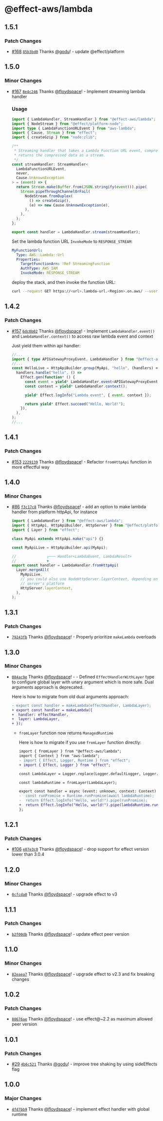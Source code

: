 # @effect-aws/lambda

## 1.5.1

### Patch Changes

- [#168](https://github.com/floydspace/effect-aws/pull/168) [`85b3bd0`](https://github.com/floydspace/effect-aws/commit/85b3bd001dc0b5dcbedf273483e4bbf81d17f0dc) Thanks [@godu](https://github.com/godu)! - update @effect/platform

## 1.5.0

### Minor Changes

- [#167](https://github.com/floydspace/effect-aws/pull/167) [`8e4c246`](https://github.com/floydspace/effect-aws/commit/8e4c2461847261826f2d443d97da8176031dc4ed) Thanks [@floydspace](https://github.com/floydspace)! - Implement streaming lambda handler

  ### Usage

  ```ts
  import { LambdaHandler, StreamHandler } from "@effect-aws/lambda";
  import { NodeStream } from "@effect/platform-node";
  import type { LambdaFunctionURLEvent } from "aws-lambda";
  import { Cause, Stream } from "effect";
  import { createGzip } from "node:zlib";

  /**
   * Streaming handler that takes a Lambda Function URL event, compresses it using gzip and
   * returns the compressed data as a stream.
   */
  const streamHandler: StreamHandler<
    LambdaFunctionURLEvent,
    never,
    Cause.UnknownException
  > = (event) => {
    return Stream.make(Buffer.from(JSON.stringify(event))).pipe(
      Stream.pipeThroughChannelOrFail(
        NodeStream.fromDuplex(
          () => createGzip(),
          (e) => new Cause.UnknownException(e),
        ),
      ),
    );
  };

  export const handler = LambdaHandler.stream(streamHandler);
  ```

  Set the lambda function URL `InvokeMode` to `RESPONSE_STREAM`:

  ```yaml
  MyFunctionUrl:
    Type: AWS::Lambda::Url
    Properties:
      TargetFunctionArn: !Ref StreamingFunction
      AuthType: AWS_IAM
      InvokeMode: RESPONSE_STREAM
  ```

  deploy the stack, and then invoke the function URL:

  ```bash
  curl --request GET https://<url>.lambda-url.<Region>.on.aws/ --user $AWS_ACCESS_KEY_ID:$AWS_SECRET_ACCESS_KEY --aws-sigv4 'aws:amz:<Region>:lambda' --output response.gz
  ```

## 1.4.2

### Patch Changes

- [#157](https://github.com/floydspace/effect-aws/pull/157) [`6dc0b02`](https://github.com/floydspace/effect-aws/commit/6dc0b021cb0e091586135a80c504c90f6a954eb4) Thanks [@floydspace](https://github.com/floydspace)! - Implement `LambdaHandler.event()` and `LambdaHandler.context()` to access raw lambda event and context

  Just yield them within api handler:

  ```ts
  //...
  import { type APIGatewayProxyEvent, LambdaHandler } from "@effect-aws/lambda";
  //...
  const HelloLive = HttpApiBuilder.group(MyApi, "hello", (handlers) =>
    handlers.handle("hello", () =>
      Effect.gen(function* () {
        const event = yield* LambdaHandler.event<APIGatewayProxyEvent>();
        const context = yield* LambdaHandler.context();

        yield* Effect.logInfo("Lambda event", { event, context });

        return yield* Effect.succeed("Hello, World!");
      }),
    ),
  );
  //...
  ```

## 1.4.1

### Patch Changes

- [#153](https://github.com/floydspace/effect-aws/pull/153) [`2229139`](https://github.com/floydspace/effect-aws/commit/22291392f8fea1d2643107e289fcc2320c79f7e1) Thanks [@floydspace](https://github.com/floydspace)! - Refactor `fromHttpApi` function in more effectful way

## 1.4.0

### Minor Changes

- [#86](https://github.com/floydspace/effect-aws/pull/86) [`f3c17c8`](https://github.com/floydspace/effect-aws/commit/f3c17c81982fe4fc88a88a390b62b08285249ee5) Thanks [@floydspace](https://github.com/floydspace)! - add an option to make lambda handler from platform httpApi, for instance

  ```ts
  import { LambdaHandler } from "@effect-aws/lambda";
  import { HttpApi, HttpApiBuilder, HttpServer } from "@effect/platform";
  import { Layer } from "effect";

  class MyApi extends HttpApi.make("api") {}

  const MyApiLive = HttpApiBuilder.api(MyApi);

  //              ┌─── Handler<LambdaEvent, LambdaResult>
  //              ▼
  export const handler = LambdaHandler.fromHttpApi(
    Layer.mergeAll(
      MyApiLive,
      // you could also use NodeHttpServer.layerContext, depending on your
      // server's platform
      HttpServer.layerContext,
    ),
  );
  ```

## 1.3.1

### Patch Changes

- [`79243fb`](https://github.com/floydspace/effect-aws/commit/79243fbf4ec548c6f77b092a60560c3f2418e74f) Thanks [@floydspace](https://github.com/floydspace)! - Properly prioritize `makeLambda` overloads

## 1.3.0

### Minor Changes

- [`084ac9e`](https://github.com/floydspace/effect-aws/commit/084ac9e779199303bd681131712f97d90341b89c) Thanks [@floydspace](https://github.com/floydspace)! - - Defined `EffectHandlerWithLayer` type to configure global layer with unary argument which is more safe. Dual arguments approach is deprecated.

  Here is how to migrate from old dual arguments approach:

  ```diff
  - export const handler = makeLambda(effectHandler, LambdaLayer);
  + export const handler = makeLambda({
  +  handler: effectHandler,
  +  layer: LambdaLayer,
  + });
  ```

  - `fromLayer` function now returns `ManagedRuntime`

    Here is how to migrate if you use `fromLayer` function directly:

    ```diff
    import { fromLayer } from "@effect-aws/lambda";
    import { Context } from "aws-lambda";
    - import { Effect, Logger, Runtime } from "effect";
    + import { Effect, Logger } from "effect";

    const LambdaLayer = Logger.replace(Logger.defaultLogger, Logger.logfmtLogger);

    const lambdaRuntime = fromLayer(LambdaLayer);

    export const handler = async (event: unknown, context: Context) => {
    -  const runPromise = Runtime.runPromise(await lambdaRuntime);
    -  return Effect.logInfo("Hello, world!").pipe(runPromise);
    +  return Effect.logInfo("Hello, world!").pipe(lambdaRuntime.runPromise);
    };
    ```

## 1.2.1

### Patch Changes

- [#106](https://github.com/floydspace/effect-aws/pull/106) [`e07e3c0`](https://github.com/floydspace/effect-aws/commit/e07e3c0d8e9e03650e1fd443b1c5a6bdc14baa3f) Thanks [@floydspace](https://github.com/floydspace)! - drop support for effect version lower than 3.0.4

## 1.2.0

### Minor Changes

- [`0cfcda0`](https://github.com/floydspace/effect-aws/commit/0cfcda0d5617916d966807f5d5120df9ba461c12) Thanks [@floydspace](https://github.com/floydspace)! - upgrade effect to v3

## 1.1.1

### Patch Changes

- [`b2f00db`](https://github.com/floydspace/effect-aws/commit/b2f00db5fdffaa74bcb124324db7313bd4f218df) Thanks [@floydspace](https://github.com/floydspace)! - update effect peer version

## 1.1.0

### Minor Changes

- [`82eaea7`](https://github.com/floydspace/effect-aws/commit/82eaea778048c9ebba98682196448b0aa1586d2e) Thanks [@floydspace](https://github.com/floydspace)! - upgrade effect to v2.3 and fix breaking changes

## 1.0.2

### Patch Changes

- [`88676ae`](https://github.com/floydspace/effect-aws/commit/88676ae3a5f7fa514cab58ba83a50a0774be1aa1) Thanks [@floydspace](https://github.com/floydspace)! - use effect@~2.2 as maximum allowed peer version

## 1.0.1

### Patch Changes

- [#29](https://github.com/floydspace/effect-aws/pull/29) [`4b6c521`](https://github.com/floydspace/effect-aws/commit/4b6c521206c8ff76ff878938f6b90ee474cc8da2) Thanks [@godu](https://github.com/godu)! - improve tree shaking by using sideEffects flag

## 1.0.0

### Major Changes

- [`4fd7bb9`](https://github.com/floydspace/effect-aws/commit/4fd7bb91d487117eb565b7d41e3d7d1e9a9eb66d) Thanks [@floydspace](https://github.com/floydspace)! - implement effect handler with global runtime
